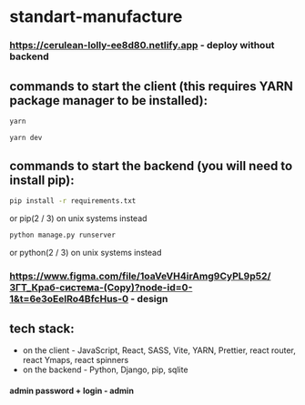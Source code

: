 # standart-manufacture
### https://cerulean-lolly-ee8d80.netlify.app - deploy without backend
## commands to start the client (this requires YARN package manager to be installed):
```sh
yarn
```
```sh
yarn dev
```
## commands to start the backend (you will need to install pip):
```sh
pip install -r requirements.txt
```
or pip(2 / 3) on unix systems instead
```sh
python manage.py runserver
```
or python(2 / 3) on unix systems instead
### https://www.figma.com/file/1oaVeVH4irAmg9CyPL9p52/ЗГТ_Краб-система-(Copy)?node-id=0-1&t=6e3oEelRo4BfcHus-0 - design
## tech stack:
* on the client - JavaScript, React, SASS, Vite, YARN, Prettier, react router, react Ymaps, react spinners
* on the backend - Python, Django, pip, sqlite
#### admin password + login - admin
